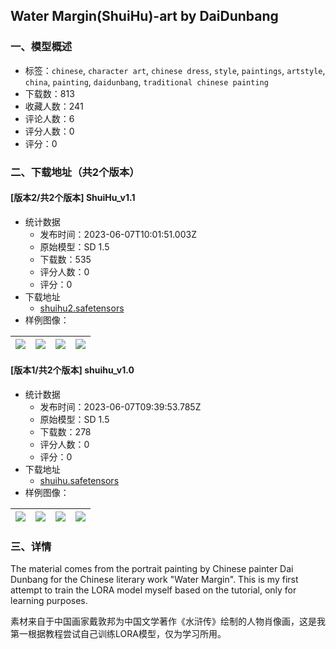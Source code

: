## Water Margin(ShuiHu)-art by DaiDunbang
### 一、模型概述

- 标签：`chinese`, `character art`, `chinese dress`, `style`, `paintings`, `artstyle`, `china`, `painting`, `daidunbang`, `traditional chinese painting`
- 下载数：813
- 收藏人数：241
- 评论人数：6
- 评分人数：0
- 评分：0

### 二、下载地址（共2个版本）

#### [版本2/共2个版本] ShuiHu_v1.1

- 统计数据
  - 发布时间：2023-06-07T10:01:51.003Z
  - 原始模型：SD 1.5
  - 下载数：535
  - 评分人数：0
  - 评分：0
- 下载地址
  - [shuihu2.safetensors](https://civitai.com/api/download/models/90955)
- 样例图像：

| <img src="https://image.civitai.com/xG1nkqKTMzGDvpLrqFT7WA/1c292080-5488-4c9c-8ecc-6dc33c80da62/width=450/1059827.jpeg" /> | <img src="https://image.civitai.com/xG1nkqKTMzGDvpLrqFT7WA/b9ec08b4-7ee6-4e2f-98cb-b1692bfe29ad/width=450/1059850.jpeg" /> | <img src="https://image.civitai.com/xG1nkqKTMzGDvpLrqFT7WA/31b7a065-796b-4d5e-958a-9ba07fe9015c/width=450/1059872.jpeg" /> | <img src="https://image.civitai.com/xG1nkqKTMzGDvpLrqFT7WA/2f085d1e-52de-4259-bf40-19bc1ceae0fb/width=450/1059893.jpeg" /> |
| ---- | ---- | ---- | ---- |

#### [版本1/共2个版本] shuihu_v1.0

- 统计数据
  - 发布时间：2023-06-07T09:39:53.785Z
  - 原始模型：SD 1.5
  - 下载数：278
  - 评分人数：0
  - 评分：0
- 下载地址
  - [shuihu.safetensors](https://civitai.com/api/download/models/90354)
- 样例图像：

| <img src="https://image.civitai.com/xG1nkqKTMzGDvpLrqFT7WA/58b58d9c-287b-44c6-837a-474d0df853a3/width=450/1048932.jpeg" /> | <img src="https://image.civitai.com/xG1nkqKTMzGDvpLrqFT7WA/6679e34b-4b18-453b-89bb-cd97b3b9af6f/width=450/1048983.jpeg" /> | <img src="https://image.civitai.com/xG1nkqKTMzGDvpLrqFT7WA/fc8b2248-9e8f-44f0-950b-e13b365cc097/width=450/1048991.jpeg" /> | <img src="https://image.civitai.com/xG1nkqKTMzGDvpLrqFT7WA/f251efb1-61d0-423f-983b-963fe7258973/width=450/1049001.jpeg" /> |
| ---- | ---- | ---- | ---- |


### 三、详情
<p>The material comes from the portrait painting by Chinese painter Dai Dunbang for the Chinese literary work "Water Margin". This is my first attempt to train the LORA model myself based on the tutorial, only for learning purposes.</p><p>素材来自于中国画家戴敦邦为中国文学著作《水浒传》绘制的人物肖像画，这是我第一根据教程尝试自己训练LORA模型，仅为学习所用。</p>